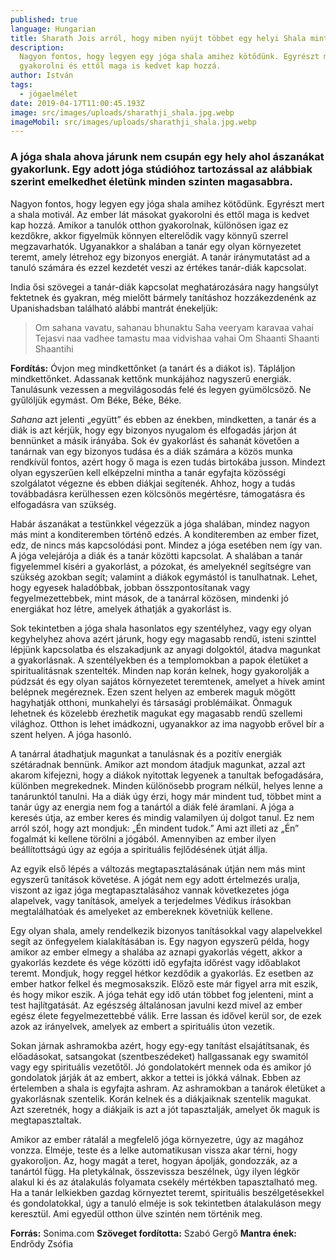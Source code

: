 ```yaml
---
published: true
language: Hungarian
title: Sharath Jois arról, hogy miben nyújt többet egy helyi Shala mint egy hagyományos edzés
description:
  Nagyon fontos, hogy legyen egy jóga shala amihez kötődünk. Egyrészt mert a shala motivál. Az ember lát másokat
  gyakorolni és ettől maga is kedvet kap hozzá.
author: István
tags:
  - jógaelmélet
date: 2019-04-17T11:00:45.193Z
image: src/images/uploads/sharathji_shala.jpg.webp
imageMobil: src/images/uploads/sharathji_shala.jpg.webp
---
```


### A jóga shala ahova járunk nem csupán egy hely ahol ászanákat gyakorlunk. Egy adott jóga stúdióhoz tartozással az alábbiak szerint emelkedhet életünk minden szinten magasabbra.

Nagyon fontos, hogy legyen egy jóga shala amihez kötődünk. Egyrészt mert a shala motivál. Az ember lát másokat
gyakorolni és ettől maga is kedvet kap hozzá. Amikor a tanulók otthon gyakorolnak, különösen igaz ez kezdőkre, akkor
figyelmük könnyen elterelődik vagy könnyű szerrel megzavarhatók. Ugyanakkor a shalában a tanár egy olyan környezetet
teremt, amely létrehoz egy bizonyos energiát. A tanár iránymutatást ad a tanuló számára és ezzel kezdetét veszi az
értékes tanár-diák kapcsolat.

India ősi szövegei a tanár-diák kapcsolat meghatározására nagy hangsúlyt fektetnek és gyakran, még mielőtt bármely
tanításhoz hozzákezdenénk az Upanishadsban található alábbi mantrát énekeljük:

> Om sahana vavatu, sahanau bhunaktu Saha veeryam karavaa vahai Tejasvi naa vadhee tamastu maa vidvishaa vahai Om
> Shaanti Shaanti Shaantihi

**Fordítás:** Óvjon meg mindkettőnket (a tanárt és a diákot is). Tápláljon mindkettőnket. Adassanak kettőnk munkájához
nagyszerű energiák. Tanulásunk vezessen a megvilágosodás felé és legyen gyümölcsöző. Ne gyűlöljük egymást. Om Béke,
Béke, Béke.

_Sahana_ azt jelenti „együtt” és ebben az énekben, mindketten, a tanár és a diák is azt kérjük, hogy egy bizonyos
nyugalom és elfogadás járjon át bennünket a másik irányába. Sok év gyakorlást és sahanát követően a tanárnak van egy
bizonyos tudása és a diák számára a közös munka rendkívül fontos, azért hogy ő maga is ezen tudás birtokába jusson.
Mindezt olyan egyszerűen kell elképzelni mintha a tanár egyfajta közösségi szolgálatot végezne és ebben diákjai
segítenék. Ahhoz, hogy a tudás továbbadásra kerülhessen ezen kölcsönös megértésre, támogatásra és elfogadásra van
szükség.

Habár ászanákat a testünkkel végezzük a jóga shalában, mindez nagyon más mint a konditeremben történő edzés. A
konditeremben az ember fizet, edz, de nincs más kapcsolódási pont. Mindez a jóga esetében nem így van. A jóga velejárója
a diák és a tanár közötti kapcsolat. A shalában a tanár figyelemmel kíséri a gyakorlást, a pózokat, és amelyeknél
segítségre van szükség azokban segít; valamint a diákok egymástól is tanulhatnak. Lehet, hogy egyesek haladóbbak, jobban
összpontosítanak vagy fegyelmezettebbek, mint mások, de a tanárral közösen, mindenki jó energiákat hoz létre, amelyek
áthatják a gyakorlást is.

Sok tekintetben a jóga shala hasonlatos egy szentélyhez, vagy egy olyan kegyhelyhez ahova azért járunk, hogy egy
magasabb rendű, isteni szinttel lépjünk kapcsolatba és elszakadjunk az anyagi dolgoktól, átadva magunkat a gyakorlásnak.
A szentélyekben és a templomokban a papok életüket a spiritualitásnak szentelték. Minden nap korán kelnek, hogy
gyakorolják a púdzsát és egy olyan sajátos környezetet teremtenek, amelyet a hívek amint belépnek megéreznek. Ezen szent
helyen az emberek maguk mögött hagyhatják otthoni, munkahelyi és társasági problémáikat. Önmaguk lehetnek és közelebb
érezhetik magukat egy magasabb rendű szellemi világhoz. Otthon is lehet imádkozni, ugyanakkor az ima nagyobb erővel bír
a szent helyen. A jóga hasonló.

A tanárral átadhatjuk magunkat a tanulásnak és a pozitív energiák szétáradnak bennünk. Amikor azt mondom átadjuk
magunkat, azzal azt akarom kifejezni, hogy a diákok nyitottak legyenek a tanultak befogadására, különben megrekednek.
Minden különösebb program nélkül, helyes lenne a tanárunktól tanulni. Ha a diák úgy érzi, hogy már mindent tud, többet
mint a tanár úgy az energia nem fog a tanártól a diák felé áramlani. A jóga a keresés útja, az ember keres és mindig
valamilyen új dolgot tanul. Ez nem arról szól, hogy azt mondjuk: „Én mindent tudok.” Ami azt illeti az „Én” fogalmát ki
kellene törölni a jógából. Amennyiben az ember ilyen beállítottságú úgy az egója a spirituális fejlődésének útját állja.

Az egyik első lépés a változás megtapasztalásának útján nem más mint egyszerű tanítások követése. A jógát nem egy adott
értelmezés uralja, viszont az igaz jóga megtapasztalásához vannak következetes jóga alapelvek, vagy tanítások, amelyek a
terjedelmes Védikus írásokban megtalálhatóak és amelyeket az embereknek követniük kellene.

Egy olyan shala, amely rendelkezik bizonyos tanításokkal vagy alapelvekkel segít az önfegyelem kialakításában is. Egy
nagyon egyszerű példa, hogy amikor az ember elmegy a shalába az aznapi gyakorlás végett, akkor a gyakorlás kezdete és
vége közötti idő egyfajta időrést vagy időablakot teremt. Mondjuk, hogy reggel hétkor kezdődik a gyakorlás. Ez esetben
az ember hatkor felkel és megmosakszik. Előző este már figyel arra mit eszik, és hogy mikor eszik. A jóga tehát egy idő
után többet fog jelenteni, mint a test hajlítgatását. Az egészség általánosan javulni kezd mivel az ember egész élete
fegyelmezettebbé válik. Erre lassan és idővel kerül sor, de ezek azok az irányelvek, amelyek az embert a spirituális
úton vezetik.

Sokan járnak ashramokba azért, hogy egy-egy tanítást elsajátítsanak, és előadásokat, satsangokat (szentbeszédeket)
hallgassanak egy swamitól vagy egy spirituális vezetőtől. Jó gondolatokért mennek oda és amikor jó gondolatok járják át
az embert, akkor a tettei is jókká válnak. Ebben az értelemben a shala is egyfajta ashram. Az ashramokban a tanárok
életüket a gyakorlásnak szentelik. Korán kelnek és a diákjaiknak szentelik magukat. Azt szeretnék, hogy a diákjaik is
azt a jót tapasztalják, amelyet ők maguk is megtapasztaltak.

Amikor az ember rátalál a megfelelő jóga környezetre, úgy az magához vonzza. Elméje, teste és a lelke automatikusan
vissza akar térni, hogy gyakoroljon. Az, hogy magát a teret, hogyan ápolják, gondozzák, az a tanártól függ. Ha
pletykálnak, összevissza beszélnek, úgy ilyen légkör alakul ki és az átalakulás folyamata csekély mértékben
tapasztalható meg. Ha a tanár lelkiekben gazdag környeztet teremt, spirituális beszélgetésekkel és gondolatokkal, úgy a
tanuló elméje is sok tekintetben átalakuláson megy keresztül. Ami egyedül otthon ülve szintén nem történik meg.

**Forrás:** Sonima.com **Szöveget fordította:** Szabó Gergő **Mantra ének:** Endrődy Zsófia
